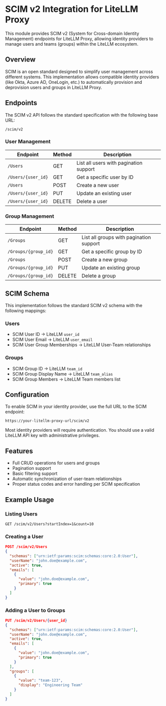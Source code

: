 # SCIM v2 Integration for LiteLLM Proxy

This module provides SCIM v2 (System for Cross-domain Identity Management) endpoints for LiteLLM Proxy, allowing identity providers to manage users and teams (groups) within the LiteLLM ecosystem.

## Overview

SCIM is an open standard designed to simplify user management across different systems. This implementation allows compatible identity providers (like Okta, Azure AD, OneLogin, etc.) to automatically provision and deprovision users and groups in LiteLLM Proxy.

## Endpoints

The SCIM v2 API follows the standard specification with the following base URL:

```
/scim/v2
```

### User Management

| Endpoint           | Method | Description                            |
| ------------------ | ------ | -------------------------------------- |
| `/Users`           | GET    | List all users with pagination support |
| `/Users/{user_id}` | GET    | Get a specific user by ID              |
| `/Users`           | POST   | Create a new user                      |
| `/Users/{user_id}` | PUT    | Update an existing user                |
| `/Users/{user_id}` | DELETE | Delete a user                          |

### Group Management

| Endpoint             | Method | Description                             |
| -------------------- | ------ | --------------------------------------- |
| `/Groups`            | GET    | List all groups with pagination support |
| `/Groups/{group_id}` | GET    | Get a specific group by ID              |
| `/Groups`            | POST   | Create a new group                      |
| `/Groups/{group_id}` | PUT    | Update an existing group                |
| `/Groups/{group_id}` | DELETE | Delete a group                          |

## SCIM Schema

This implementation follows the standard SCIM v2 schema with the following mappings:

### Users

- SCIM User ID → LiteLLM `user_id`
- SCIM User Email → LiteLLM `user_email`
- SCIM User Group Memberships → LiteLLM User-Team relationships

### Groups

- SCIM Group ID → LiteLLM `team_id`
- SCIM Group Display Name → LiteLLM `team_alias`
- SCIM Group Members → LiteLLM Team members list

## Configuration

To enable SCIM in your identity provider, use the full URL to the SCIM endpoint:

```
https://your-litellm-proxy-url/scim/v2
```

Most identity providers will require authentication. You should use a valid LiteLLM API key with administrative privileges.

## Features

- Full CRUD operations for users and groups
- Pagination support
- Basic filtering support
- Automatic synchronization of user-team relationships
- Proper status codes and error handling per SCIM specification

## Example Usage

### Listing Users

```
GET /scim/v2/Users?startIndex=1&count=10
```

### Creating a User

```json
POST /scim/v2/Users
{
  "schemas": ["urn:ietf:params:scim:schemas:core:2.0:User"],
  "userName": "john.doe@example.com",
  "active": true,
  "emails": [
    {
      "value": "john.doe@example.com",
      "primary": true
    }
  ]
}
```

### Adding a User to Groups

```json
PUT /scim/v2/Users/{user_id}
{
  "schemas": ["urn:ietf:params:scim:schemas:core:2.0:User"],
  "userName": "john.doe@example.com",
  "active": true,
  "emails": [
    {
      "value": "john.doe@example.com",
      "primary": true
    }
  ],
  "groups": [
    {
      "value": "team-123",
      "display": "Engineering Team"
    }
  ]
}
```
